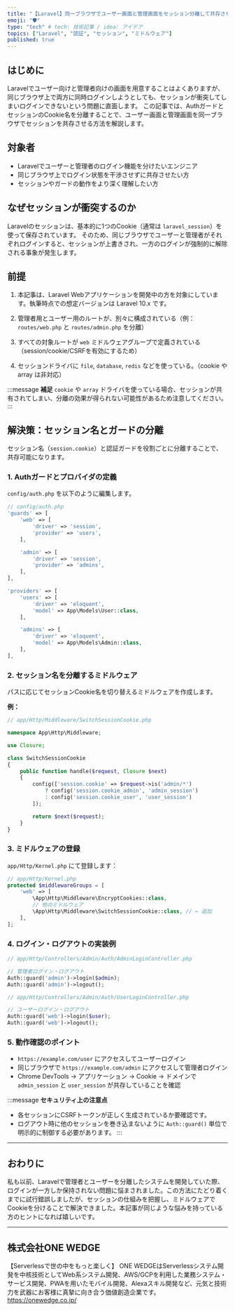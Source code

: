 ```yaml
---
title: "【Laravel】同一ブラウザでユーザー画面と管理画面をセッション分離して共存させる方法"
emoji: "🛡️"
type: "tech" # tech: 技術記事 / idea: アイデア
topics: ["Laravel", "認証", "セッション", "ミドルウェア"]
published: true
---
```


## はじめに

Laravelでユーザー向けと管理者向けの画面を用意することはよくありますが、同じブラウザ上で両方に同時ログインしようとしても、セッションが衝突してしまいログインできないという問題に直面します。
この記事では、AuthガードとセッションのCookie名を分離することで、ユーザー画面と管理画面を同一ブラウザでセッションを共存させる方法を解説します。

## 対象者

- Laravelでユーザーと管理者のログイン機能を分けたいエンジニア
- 同じブラウザ上でログイン状態を干渉させずに共存させたい方
- セッションやガードの動作をより深く理解したい方


## なぜセッションが衝突するのか

Laravelのセッションは、基本的に1つのCookie（通常は `laravel_session`）を使って保存されています。
そのため、同じブラウザでユーザーと管理者がそれぞれログインすると、セッションが上書きされ、一方のログインが強制的に解除される事象が発生します。

## 前提

1. 本記事は、Laravel Webアプリケーションを開発中の方を対象にしています。執筆時点での想定バージョンは Laravel 10.x です。

2. 管理者用とユーザー用のルートが、別々に構成されている（例：`routes/web.php` と `routes/admin.php` を分離）
3. すべての対象ルートが `web` ミドルウェアグループで定義されている（session/cookie/CSRFを有効にするため）
4. セッションドライバに `file`, `database`, `redis` などを使っている。（cookie や array は非対応）


:::message 
**補足**
`cookie` や `array` ドライバを使っている場合、セッションが共有されてしまい、分離の効果が得られない可能性があるため注意してください。
:::

## 解決策：セッション名とガードの分離

セッション名（`session.cookie`）と認証ガードを役割ごとに分離することで、共存可能になります。

### 1. Authガードとプロバイダの定義

`config/auth.php` を以下のように編集します。

```php
// config/auth.php
'guards' => [
    'web' => [
        'driver' => 'session',
        'provider' => 'users',
    ],

    'admin' => [
        'driver' => 'session',
        'provider' => 'admins',
    ],
],

'providers' => [
    'users' => [
        'driver' => 'eloquent',
        'model' => App\Models\User::class,
    ],

    'admins' => [
        'driver' => 'eloquent',
        'model' => App\Models\Admin::class,
    ],
],
```

### 2. セッション名を分離するミドルウェア

パスに応じてセッションCookie名を切り替えるミドルウェアを作成します。

**例：**

```php
// app/Http/Middleware/SwitchSessionCookie.php

namespace App\Http\Middleware;

use Closure;

class SwitchSessionCookie
{
    public function handle($request, Closure $next)
    {
        config(['session.cookie' => $request->is('admin/*')
            ? config('session.cookie_admin', 'admin_session')
            : config('session.cookie_user', 'user_session')
        ]);

        return $next($request);
    }
}
```

### 3. ミドルウェアの登録

`app/Http/Kernel.php` にて登録します：

```php
// app/Http/Kernel.php
protected $middlewareGroups = [
    'web' => [
        \App\Http\Middleware\EncryptCookies::class,
        // 他のミドルウェア
        \App\Http\Middleware\SwitchSessionCookie::class, // ← 追加
    ],
];
```

### 4. ログイン・ログアウトの実装例

```php
// app/Http/Controllers/Admin/Auth/AdminLoginController.php

// 管理者ログイン・ログアウト
Auth::guard('admin')->login($admin);
Auth::guard('admin')->logout();

// app/Http/Controllers/Admin/Auth/UserLoginController.php

// ユーザーログイン・ログアウト
Auth::guard('web')->login($user);
Auth::guard('web')->logout();
```

### 5. 動作確認のポイント

- `https://example.com/user` にアクセスしてユーザーログイン
- 同じブラウザで `https://example.com/admin` にアクセスして管理者ログイン
- Chrome DevTools → アプリケーション → Cookie → ドメインで `admin_session` と `user_session` が共存していることを確認

:::message
**セキュリティ上の注意点**

- 各セッションにCSRFトークンが正しく生成されているか要確認です。
- ログアウト時に他のセッションを巻き込まないように `Auth::guard()` 単位で明示的に制御する必要があります。
:::

---

## おわりに

私も以前、Laravelで管理者とユーザーを分離したシステムを開発していた際、ログインが一方しか保持されない問題に悩まされました。この方法にたどり着くまでに試行錯誤しましたが、セッションの仕組みを把握し、ミドルウェアでCookieを分けることで解決できました。本記事が同じような悩みを持っている方のヒントになれば嬉しいです。

---

## 株式会社ONE WEDGE
【Serverlessで世の中をもっと楽しく】
ONE WEDGEはServerlessシステム開発を中核技術としてWeb系システム開発、AWS/GCPを利用した業務システム・サービス開発、PWAを用いたモバイル開発、Alexaスキル開発など、元気と技術力を武器にお客様に真摯に向き合う価値創造企業です。
https://onewedge.co.jp/